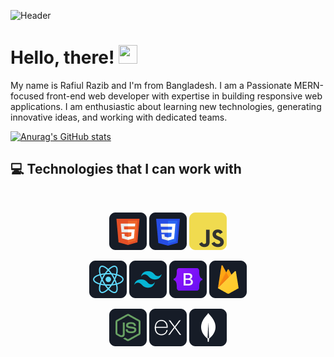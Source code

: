 <!-- More info, tips and tricks for making GitHub Profile README can be found in my article at https://towardsdatascience.com/build-a-stunning-readme-for-your-github-profile-9b80434fe5d7 -->

![Header](https://i.ibb.co/gmGRMHd/Black-Flatlay-Photo-Motivational-Finance-Quote-Facebook-Cover.png "Header")

# Hello, there! <img src="https://raw.githubusercontent.com/MartinHeinz/MartinHeinz/master/wave.gif" width="30px" height="30px" />

My name is Rafiul Razib and I'm from Bangladesh. I am a Passionate MERN-focused front-end web developer with expertise in building responsive web applications. I am enthusiastic about learning new technologies, generating innovative ideas, and working with dedicated teams.


[![Anurag's GitHub stats](https://github-readme-stats.vercel.app/api?username=rafiul-razib)](https://github.com/rafiul-razib/github-readme-stats)


<be/>

## :computer: Technologies that I can work with

<br>
<p align="center">
<img src="https://github.com/rafiul-razib/rafiul-razib/blob/main/images/icons/HTML.png"/>
<img src="https://github.com/rafiul-razib/rafiul-razib/blob/main/images/icons/css.png"/>
<img src="https://github.com/rafiul-razib/rafiul-razib/blob/main/images/icons/JavaScript.png"/>
</p>
<p align="center">
<img src="https://github.com/rafiul-razib/rafiul-razib/blob/main/images/icons/react.png"/>
<img src="https://github.com/rafiul-razib/rafiul-razib/blob/main/images/icons/tailwind.png"/>
<img src="https://github.com/rafiul-razib/rafiul-razib/blob/main/images/icons/Bootsrap.png"/>
<img src="https://github.com/rafiul-razib/rafiul-razib/blob/main/images/icons/firebase.png"/>
</p>
<p align="center">
<img src="https://github.com/rafiul-razib/rafiul-razib/blob/main/images/icons/node.png"/>
<img src="https://github.com/rafiul-razib/rafiul-razib/blob/main/images/icons/express.png"/>
<img src="https://github.com/rafiul-razib/rafiul-razib/blob/main/images/icons/mongo.png"/>
</p><br/>
